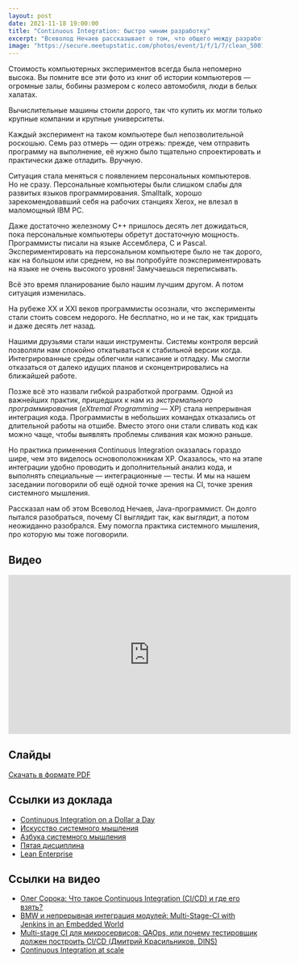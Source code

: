 ```yaml
---
layout: post
date: 2021-11-18 19:00:00
title: "Continuous Integration: быстро чиним разработку"
excerpt: "Всеволод Нечаев рассказывает о том, что общего между разработкой программ и автомобильным конвеером."
image: "https://secure.meetupstatic.com/photos/event/1/f/1/7/clean_500107959.jpeg"
---
```


Стоимость компьютерных экспериментов всегда была непомерно высока. Вы помните все эти фото из книг об истории компьютеров — огромные залы, бобины размером с колесо автомобиля, люди в белых халатах.

Вычислительные машины стоили дорого, так что купить их могли только крупные компании и крупные университеты.

Каждый эксперимент на таком компьютере был непозволительной роскошью. Семь раз отмерь — один отрежь: прежде, чем отправить программу на выполнение, её нужно было тщательно спроектировать и практически даже отладить. Вручную.

Ситуация стала меняться с появлением персональных компьютеров. Но не сразу. Персональные компьютеры были слишком слабы для развитых языков программирования. Smalltalk, хорошо зарекомендовавший себя на рабочих станциях Xerox, не влезал в маломощный IBM PC.

Даже достаточно железному C++ пришлось десять лет дожидаться, пока персональные компьютеры обретут достаточную мощность. Программисты писали на языке Ассемблера, C и Pascal. Экспериментировать на персональном компьютере было не так дорого, как на большом или среднем, но вы попробуйте поэкспериментировать на языке не очень высокого уровня! Замучаешься переписывать.

Всё это время планирование было нашим лучшим другом. А потом ситуация изменилась.

На рубеже XX и XXI веков программисты осознали, что эксперименты стали стоить совсем недорого. Не бесплатно, но и не так, как тридцать и даже десять лет назад.

Нашими друзьями стали наши инструменты. Системы контроля версий позволяли нам спокойно откатываться к стабильной версии когда. Интегрированные среды облегчили написание и отладку. Мы смогли отказаться от далеко идущих планов и сконцентрировались на ближайшей работе.

Позже всё это назвали гибкой разработкой программ. Одной из важнейших практик, пришедших к нам из *экстремального программирования* (*eXtremal Programming* — XP) стала непрерывная интеграция кода. Программисты в небольших командах отказались от длительной работы на отшибе. Вместо этого они стали сливать код как можно чаще, чтобы выявлять проблемы сливания как можно раньше.

Но практика применения Continuous Integration оказалась гораздо шире, чем это виделось основоположникам XP. Оказалось, что на этапе интеграции удобно проводить и дополнительный анализ кода, и выполнять специальные — интеграционные — тесты. И мы на нашем заседании поговорили об ещё одной точке зрения на CI, точке зрения системного мышления.

Рассказал нам об этом Всеволод Нечаев, Java-программист. Он долго пытался разобраться, почему CI выглядит так, как выглядит, а потом неожиданно разобрался. Ему помогла практика системного мышления, про которую мы тоже поговорили.

## Видео

<div class="video">
    <iframe width="560" height="315" src="https://www.youtube.com/embed/X9oqLxQv268" title="YouTube video player" frameborder="0" allow="accelerometer; autoplay; clipboard-write; encrypted-media; gyroscope; picture-in-picture" allowfullscreen></iframe>
</div>

## Слайды

[Скачать в формате PDF](/downloads/continuous-integration-fast-fix-of-development.pdf)

## Ссылки из доклада

* [Continuous Integration on a Dollar a Day](https://www.jamesshore.com/v2/blog/2006/continuous-integration-on-a-dollar-a-day)
* [Искусство системного мышления](https://www.litres.ru/dzhozef-o-konnor-3/iskusstvo-sistemnogo-myshleniya-neobhodimye-znaniya-o-s/chitat-onlayn/)
* [Азбука системного мышления](https://www.litres.ru/donella-medouz/azbuka-sistemnogo-myshleniya/chitat-onlayn/)
* [Пятая дисциплина](https://www.litres.ru/piter-senge/pyataya-disciplina/)
* [Lean Enterprise](https://www.amazon.com/Lean-Enterprise-Performance-Organizations-Innovate/dp/1449368425)

## Ссылки на видео

* [Олег Сорока: Что такое Continuous Integration (CI/CD) и где его взять?](https://www.youtube.com/watch?v=kVuqRSnGtn4)
* [BMW и непрерывная интеграция модулей: Multi-Stage-CI with Jenkins in an Embedded World](https://www.youtube.com/watch?v=AB5RTabEtEI)
* [Multi-stage CI для микросервисов: QAOps, или почему тестировщик должен построить CI/CD (Дмитрий Красильников, DINS)](https://www.youtube.com/watch?v=rg2PK0jECeM)
* [Continuous Integration at scale](https://www.youtube.com/watch?v=tIklVsDXfB8)
